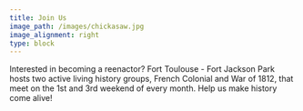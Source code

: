 ```yaml
---
title: Join Us
image_path: /images/chickasaw.jpg
image_alignment: right
type: block
---
```

Interested in becoming a reenactor? Fort Toulouse - Fort Jackson Park hosts two active living history groups, French Colonial and War of 1812, that meet on the 1st and 3rd weekend of every month. Help us make history come alive!

